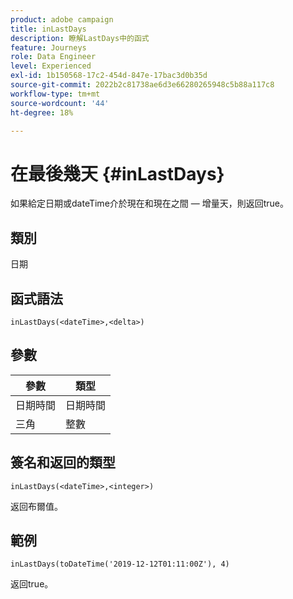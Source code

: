 ```yaml
---
product: adobe campaign
title: inLastDays
description: 瞭解LastDays中的函式
feature: Journeys
role: Data Engineer
level: Experienced
exl-id: 1b150568-17c2-454d-847e-17bac3d0b35d
source-git-commit: 2022b2c81738ae6d3e66280265948c5b88a117c8
workflow-type: tm+mt
source-wordcount: '44'
ht-degree: 18%

---
```


# 在最後幾天 {#inLastDays}

如果給定日期或dateTime介於現在和現在之間 — 增量天，則返回true。

## 類別

日期

## 函式語法

`inLastDays(<dateTime>,<delta>)`

## 參數

| 參數 | 類型 |
|-----------|------------------|
| 日期時間 | 日期時間 |
| 三角 | 整數 |

## 簽名和返回的類型

`inLastDays(<dateTime>,<integer>)`

返回布爾值。

## 範例

`inLastDays(toDateTime('2019-12-12T01:11:00Z'), 4)`

返回true。
